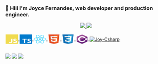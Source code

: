 ### 👋 Hiii I'm Joyce Fernandes, web developer and production engineer. 


<div align="center">
  <a href="https://github.com/Joyce-Fernandes">
  <img height="180em" src="https://github-readme-stats.vercel.app/api?username=Joyce-Fernandes&show_icons=true&theme=dracula&include_all_commits=true&count_private=true"/>
  <img height="180em" src="https://github-readme-stats.vercel.app/api/top-langs/?username=Joyce-Fernandes&layout=compact&langs_count=7&theme=dracula"/>
</div>
 <div style="display: inline_block"><br>
  <img align="center" alt="Joy-Js" height="30" width="40" src="https://raw.githubusercontent.com/devicons/devicon/master/icons/javascript/javascript-plain.svg">
  <img align="center" alt="Joy-Ts" height="30" width="40" src="https://raw.githubusercontent.com/devicons/devicon/master/icons/typescript/typescript-plain.svg">
  <img align="center" alt="Joy-React" height="30" width="40" src="https://raw.githubusercontent.com/devicons/devicon/master/icons/react/react-original.svg">
  <img align="center" alt="Joy-HTML" height="30" width="40" src="https://raw.githubusercontent.com/devicons/devicon/master/icons/html5/html5-original.svg">
  <img align="center" alt="Joy-CSS" height="30" width="40" src="https://raw.githubusercontent.com/devicons/devicon/master/icons/css3/css3-original.svg">
  <img align="center" alt="Joy-Csharp" height="30" width="40" src="https://raw.githubusercontent.com/devicons/devicon/master/icons/csharp/csharp-original.svg">
   <img align="center" alt="Joy-Csharp" height="30" width="40" src="https://cdn.jsdelivr.net/gh/devicons/devicon/icons/angularjs/angularjs-original.svg">
</div> 
  
  ##
  <div>
 <a href="https://discord.com/channels/Joyce%20Fernandes#8656" target="_blank"><img src="https://img.shields.io/badge/Discord-7289DA?style=for-the-badge&logo=discord&logoColor=white" target="_blank"></a> 
  <a href = "mailto:joyce.f.silva@hotmail.com"><img src="https://img.shields.io/badge/-Hotmail-%23333?style=for-the-badge&logo=hotmail&logoColor=white" target="_blank"></a>
  <a href="https://www.linkedin.com/in/joyce-fernandes-da-silva/" target="_blank"><img src="https://img.shields.io/badge/-LinkedIn-%230077B5?style=for-the-badge&logo=linkedin&logoColor=white" target="_blank"></a>         
  </div>       
